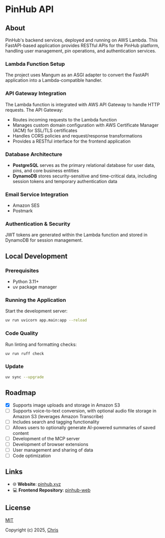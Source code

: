 # PinHub API

## About

PinHub's backend services, deployed and running on AWS Lambda. This FastAPI-based application provides RESTful APIs for the PinHub platform, handling user management, pin operations, and authentication services.

### Lambda Function Setup

The project uses Mangum as an ASGI adapter to convert the FastAPI application into a Lambda-compatible handler.

### API Gateway Integration

The Lambda function is integrated with AWS API Gateway to handle HTTP requests. The API Gateway:

- Routes incoming requests to the Lambda function
- Manages custom domain configuration with AWS Certificate Manager (ACM) for SSL/TLS certificates
- Handles CORS policies and request/response transformations
- Provides a RESTful interface for the frontend application

### Database Architecture

- **PostgreSQL** serves as the primary relational database for user data, pins, and core business entities
- **DynamoDB** stores security-sensitive and time-critical data, including session tokens and temporary authentication data

### Email Service Integration

- Amazon SES
- Postmark

### Authentication & Security

JWT tokens are generated within the Lambda function and stored in DynamoDB for session management.

## Local Development

### Prerequisites

- Python 3.11+
- uv package manager

### Running the Application

Start the development server:

```bash
uv run uvicorn app.main:app --reload
```

### Code Quality

Run linting and formatting checks:

```bash
uv run ruff check
```

### Update

```bash
uv sync --upgrade
```

## Roadmap

- [x] Supports image uploads and storage in Amazon S3
- [ ] Supports voice-to-text conversion, with optional audio file storage in Amazon S3 (leverages Amazon Transcribe)
- [ ] Includes search and tagging functionality
- [ ] Allows users to optionally generate AI-powered summaries of saved content
- [ ] Development of the MCP server
- [ ] Development of browser extensions
- [ ] User management and sharing of data
- [ ] Code optimization

## Links

- 🌐 **Website**: [pinhub.xyz](https://pinhub.xyz)
- 💻 **Frontend Repository**: [pinhub-web](https://github.com/chris1ding1/pinhub-web)

## License

[MIT](https://opensource.org/licenses/MIT)

Copyright (c) 2025, [Chris](https://chrisding.xyz)
